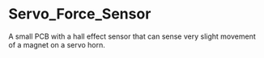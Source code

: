 # Servo_Force_Sensor
A small PCB with a hall effect sensor that can sense very slight movement of a magnet on a servo horn.
